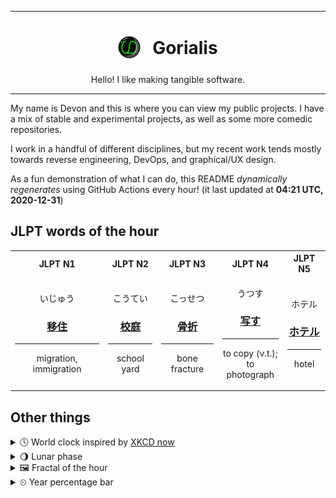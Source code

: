 ***

<h1 align="center">
<sub>
    <img src="readme/resources/avatar.png" height="36">
</sub>
&nbsp;
Gorialis
</h1>
<p align="center">
Hello! I like making tangible software.
</p>

***

My name is Devon and this is where you can view my public projects. I have a mix of stable and experimental projects, as well as some more comedic repositories.

I work in a handful of different disciplines, but my recent work tends mostly towards reverse engineering, DevOps, and graphical/UX design.

As a fun demonstration of what I can do, this README *dynamically regenerates* using GitHub Actions every hour! (it last updated at **04:21 UTC, 2020-12-31**)

<h2>JLPT words of the hour</h2>
<table>
    <tr>
        <th>JLPT N1</th>
        <th>JLPT N2</th>
        <th>JLPT N3</th>
        <th>JLPT N4</th>
        <th>JLPT N5</th>
    </tr>
    <tr>
        <td>
            <p align="center">いじゅう</p>
            <h3 align="center"><b><a href="https://jisho.org/search/%E7%A7%BB%E4%BD%8F">移住</a></b></h3>
            <hr>
            <p align="center">migration,<wbr> immigration</p>
        </td>
        <td>
            <p align="center">こうてい</p>
            <h3 align="center"><b><a href="https://jisho.org/search/%E6%A0%A1%E5%BA%AD">校庭</a></b></h3>
            <hr>
            <p align="center">school yard</p>
        </td>
        <td>
            <p align="center">こっせつ</p>
            <h3 align="center"><b><a href="https://jisho.org/search/%E9%AA%A8%E6%8A%98">骨折</a></b></h3>
            <hr>
            <p align="center">bone fracture</p>
        </td>
        <td>
            <p align="center">うつす</p>
            <h3 align="center"><b><a href="https://jisho.org/search/%E5%86%99%E3%81%99">写す</a></b></h3>
            <hr>
            <p align="center">to copy (v.t.);<br> to photograph</p>
        </td>
        <td>
            <p align="center">ホテル</p>
            <h3 align="center"><b><a href="https://jisho.org/search/%E3%83%9B%E3%83%86%E3%83%AB">ホテル</a></b></h3>
            <hr>
            <p align="center">hotel</p>
        </td>
    </tr>
</table>

<h2>Other things</h2>
<details>
<summary>🕓  World clock inspired by <a href="https://xkcd.com/now">XKCD now</a></summary>

> <img src="generated/now.png" width="512">

</details>
<details>
<summary>🌖 Lunar phase</summary>

The moon is approximately 57.93% through its phase (Waning Gibbous).

</details>
<details>
<summary>&#x1f5bc; Fractal of the hour</summary>

> <img src="generated/fractal.png" width="512">

</details>
<details>
<summary>&#x23f2; Year percentage bar</summary>
<pre><code>2020 [███████████████████▁] 99.78%</code></pre>
</details>
